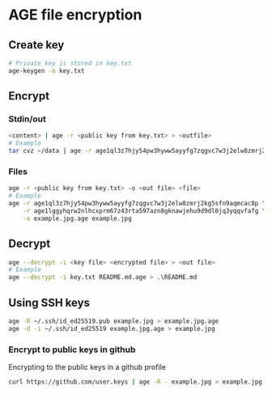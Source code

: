 AGE file encryption
=========

## Create key

```bash
# Private key is stored in key.txt
age-keygen -o key.txt
```

## Encrypt

### Stdin/out

```bash
<content> | age -r <public key from key.txt> > <outfile>
# Example
tar cvz ~/data | age -r age1ql3z7hjy54pw3hyww5ayyfg7zqgvc7w3j2elw8zmrj2kg5sfn9aqmcac8p > data.tar.gz.age
```

### Files

```bash
age -r <public key from key.txt> -o <out file> <file>
# Example
age -r age1ql3z7hjy54pw3hyww5ayyfg7zqgvc7w3j2elw8zmrj2kg5sfn9aqmcac8p \
    -r age1lggyhqrw2nlhcxprm67z43rta597azn8gknawjehu9d9dl0jq3yqqvfafg \
    -o example.jpg.age example.jpg
```

## Decrypt

```bash
age --decrypt -i <key file> <encrypted file> > <out file>
# Example
age --decrypt -i key.txt README.md.age > .\README.md
```

## Using SSH keys

```bash
age -R ~/.ssh/id_ed25519.pub example.jpg > example.jpg.age
age -d -i ~/.ssh/id_ed25519 example.jpg.age > example.jpg
```

### Encrypt to public keys in github

Encrypting to the public keys in a github profile

```bash
curl https://github.com/user.keys | age -R - example.jpg > example.jpg.age
```

